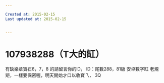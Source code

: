 ```yaml
---

Created at: 2015-02-15
Last updated at: 2015-02-15


---
```


# 107938288（T大的缸）


有缺樂章寶石6，7，8 的請留言你的lD，
lD：尾數288，81級 安卓數字缸
老規矩，一樣要保密喔，明天開始才口以收寶乁，
3Q


